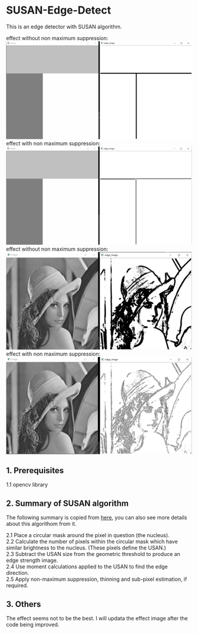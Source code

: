 # SUSAN-Edge-Detect
This is an edge detector with SUSAN algorithm.

effect without non maximum suppression:
![](https://github.com/DEAR18/SUSAN-Edge-Detect/raw/master/effect/T_effect.png)<br>
effect with non maximum suppression:
![](https://github.com/DEAR18/SUSAN-Edge-Detect/raw/master/effect/T_effect2.png)<br>
effect without non maximum suppression:
![](https://github.com/DEAR18/SUSAN-Edge-Detect/raw/master/effect/lena_effect.png)<br>
effect with non maximum suppression:
![](https://github.com/DEAR18/SUSAN-Edge-Detect/raw/master/effect/lena_effect2.png)<br>

## 1. Prerequisites
1.1 opencv library

## 2. Summary of SUSAN algorithm
The following summary is copied from [here](https://users.fmrib.ox.ac.uk/~steve/susan/susan/node6.html), you can also see more details about this algorithom from it.

2.1 Place a circular mask around the pixel in question (the nucleus).<br>
2.2 Calculate the number of pixels within the circular mask which have similar brightness to the nucleus. (These pixels define the USAN.)<br>
2.3 Subtract the USAN size from the geometric threshold to produce an edge strength image.<br>
2.4 Use moment calculations applied to the USAN to find the edge direction.<br>
2.5 Apply non-maximum suppression, thinning and sub-pixel estimation, if required.<br>

## 3. Others
The effect seems not to be the best. I will updata the effect image after the code being improved.
